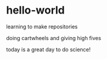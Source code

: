 # hello-world
learning to make repositories


doing cartwheels and giving high fives


today is a great day to do science!
